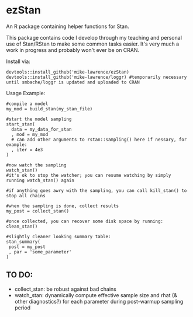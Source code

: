 # ezStan
An R package containing helper functions for Stan.

This package contains code I develop through my teaching and personal use of Stan/RStan to make some common tasks easier. It's very much a work in progress and probably won't ever be on CRAN.

Install via:
```{r}
devtools::install_github('mike-lawrence/ezStan)
devtools::install_github('mike-lawrence/loggr) #temporarily necessary until smbache/loggr is updated and uploaded to CRAN 

```

Usage Example:
```{r}
#compile a model
my_mod = build_stan(my_stan_file)

#start the model sampling
start_stan(
  data = my_data_for_stan 
  , mod = my_mod
  # can add other arguments to rstan::sampling() here if nessary, for example:
  , iter = 4e3
)

#now watch the sampling
watch_stan()
#it's ok to stop the watcher; you can resume watching by simply running watch_stan() again

#if anything goes awry with the sampling, you can call kill_stan() to stop all chains

#when the sampling is done, collect results
my_post = collect_stan()

#once collected, you can recover some disk space by running:
clean_stan()

#slightly cleaner looking summary table:
stan_summary(
 post = my_post
 , par = 'some_parameter'
)

```

## TO DO:
- collect_stan: be robust against bad chains
- watch_stan: dynamically compute effective sample size and rhat (& other diagnostics?) for each parameter during post-warmup sampling period
